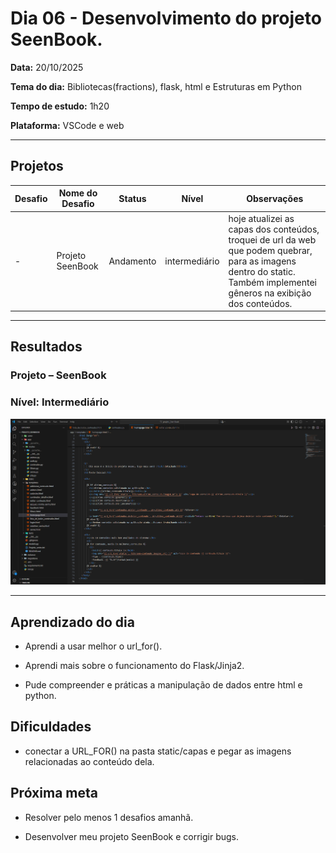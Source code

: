 # Dia 06 - Desenvolvimento do projeto SeenBook.

**Data:** 20/10/2025

**Tema do dia:** Bibliotecas(fractions), flask, html e Estruturas em Python

**Tempo de estudo:** 1h20

**Plataforma:** VSCode e web

---

## Projetos

| Desafio | Nome do Desafio  | Status    | Nível         | Observações                                                                                                                                                             |
| ------- | ---------------- | --------- | ------------- | ----------------------------------------------------------------------------------------------------------------------------------------------------------------------- |
| -       | Projeto SeenBook | Andamento | intermediário | hoje atualizei as capas dos conteúdos, troquei de url da web que podem quebrar, para as imagens dentro do static. Também implementei gêneros na exibição dos conteúdos. |

---

## Resultados

### Projeto – SeenBook

### Nível: Intermediário

![Print Projeto SeenBook - homepage.html](prints/seenbook_imagens_generos.png)

---

## Aprendizado do dia

- Aprendi a usar melhor o url_for().

- Aprendi mais sobre o funcionamento do Flask/Jinja2.

- Pude compreender e práticas a manipulação de dados entre html e python.

## Dificuldades

- conectar a URL_FOR() na pasta static/capas e pegar as imagens relacionadas ao conteúdo dela.

## Próxima meta

- Resolver pelo menos 1 desafios amanhã.

- Desenvolver meu projeto SeenBook e corrigir bugs.
